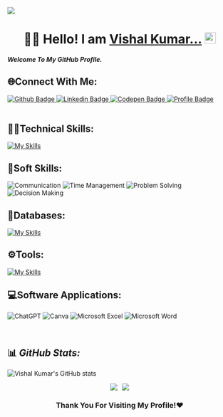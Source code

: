 ![](https://komarev.com/ghpvc/?username=vishal02527&label=PROFILE+VIEWS)
 
 # <div align="center"> 👨‍🎓 Hello! I am [Vishal Kumar...](https://vishal-creator-profile.netlify.app/) <img src="https://media.giphy.com/media/hvRJCLFzcasrR4ia7z/giphy.gif" height="25px"> </div>

 #### _Welcome To My GitHub Profile._
  
## 🌐Connect With Me:
<div id="badges">
  <a href="https://github.com/vishal02527">
    <img src="https://img.shields.io/badge/Github-013243?style=for-the-badge&logo=Github&logoColor=white" alt="Github Badge"/>
  </a>
   <a href="https://www.linkedin.com/in/vishal-kumar-8303a3283">
    <img src="https://img.shields.io/badge/Linkedin-blue?style=for-the-badge&logo=linkedin&logoColor=white" alt="Linkedin Badge"/>
  </a>
  <a href="https://www.linkedin.com/in/vishal-kumar-8303a3283">
    <img src="https://img.shields.io/badge/Codepen-gray?style=for-the-badge&logo=codepen&logoColor=white" alt="Codepen Badge"/>
  </a>
   <a href="https://vishal-creator-profile.netlify.app/">
    <img src="https://img.shields.io/badge/Profile-B7472A?style=for-the-badge&logo=Profile&logoColor=white" alt="Profile Badge"/>
  </a>
</div>
<br />

## 🧑‍💻Technical Skills:
[![My Skills](https://skillicons.dev/icons?i=c,cpp,java,html,css,javascript,react&perline=8)](https://skillicons.dev)

## 👤Soft Skills:
<div id="badges">
  <a>
    <img src="https://img.shields.io/badge/Communication-yellow?style=for-the-badge&logoColor=white" alt="Communication"/>
  </a>
  <a>
    <img src="https://img.shields.io/badge/Time Management-470137?style=for-the-badge&logoColor=white" alt="Time Management"/>
  </a>
  <a>
    <img src="https://img.shields.io/badge/Problem Solving-E10098?style=for-the-badge&logoColor=white" alt="Problem Solving"/>
  </a>
  <a>
    <img src="https://img.shields.io/badge/Decision Making-FE7A16?style=for-the-badge&logoColor=white" alt="Decision Making"/>
  </a>
</div>

## 📅Databases:
[![My Skills](https://skillicons.dev/icons?i=mysql,mongodb&perline=8)](https://skillicons.dev)

## ⚙️Tools:
[![My Skills](https://skillicons.dev/icons?i=git,github,vscode,idea,canva&perline=8)](https://skillicons.dev)

## 💻Software Applications:
![ChatGPT](https://img.shields.io/badge/chatGPT-74aa9c?style=for-the-badge&logo=openai&logoColor=white)
![Canva](https://img.shields.io/badge/Canva-%2300C4CC.svg?style=for-the-badge&logo=Canva&logoColor=white)
![Microsoft Excel](https://img.shields.io/badge/Microsoft_Excel-217346?style=for-the-badge&logo=microsoft-excel&logoColor=white)
![Microsoft Word](https://img.shields.io/badge/Microsoft_Word-2B579A?style=for-the-badge&logo=microsoft-word&logoColor=white)

<br />

## 📊 _GitHub Stats:_
![Vishal Kumar's GitHub stats](https://github-readme-stats.vercel.app/api?username=vishal02527&show_icons=true&theme=dark)
<div style="display: flex; flex-wrap: wrap; gap: 10px; align-items: center; justify-content: center;">
<img src="https://github-readme-streak-stats.herokuapp.com/?user=vishal02527&theme=dark&hide_border=false"> 
<img src="https://github-readme-stats.vercel.app/api/top-langs/?username=vishal02527&theme=dark&hide_border=false&include_all_commits=false&count_private=false&layout=compact">
</div>

### <div align="center">Thank You For Visiting My Profile!❤️</div>
